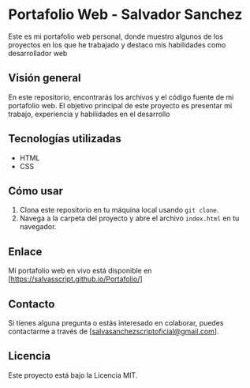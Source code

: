# Portafolio Web - Salvador Sanchez

Este es mi portafolio web personal, donde muestro algunos de los proyectos en los que he trabajado y destaco mis habilidades como desarrollador web

## Visión general

En este repositorio, encontrarás los archivos y el código fuente de mi portafolio web. El objetivo principal de este proyecto es presentar mi trabajo, experiencia y habilidades en el desarrollo

## Tecnologías utilizadas

- HTML
- CSS

## Cómo usar

1. Clona este repositorio en tu máquina local usando `git clone`.
2. Navega a la carpeta del proyecto y abre el archivo `index.html` en tu navegador.

## Enlace

Mi portafolio web en vivo está disponible en [https://salvasscript.github.io/Portafolio/]

## Contacto

Si tienes alguna pregunta o estás interesado en colaborar, puedes contactarme a través de [salvasanchezscriptoficial@gmail.com].

## Licencia

Este proyecto está bajo la Licencia MIT.
